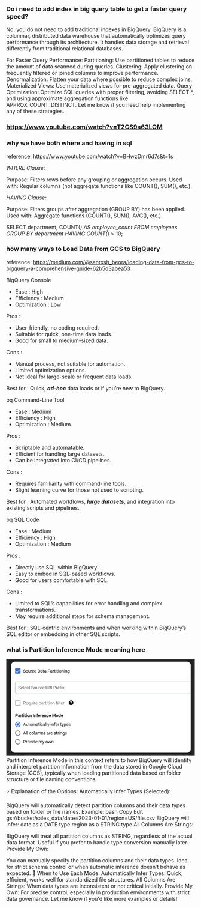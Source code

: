 ### Do i need to add index in big query table to get a faster query speed?

No, you do not need to add traditional indexes in BigQuery. BigQuery is a columnar, distributed data warehouse that automatically optimizes query performance through its architecture. It handles data storage and retrieval differently from traditional relational databases.

For Faster Query Performance:
Partitioning: Use partitioned tables to reduce the amount of data scanned during queries.
Clustering: Apply clustering on frequently filtered or joined columns to improve performance.
Denormalization: Flatten your data where possible to reduce complex joins.
Materialized Views: Use materialized views for pre-aggregated data.
Query Optimization: Optimize SQL queries with proper filtering, avoiding SELECT *, and using approximate aggregation functions like APPROX_COUNT_DISTINCT.
Let me know if you need help implementing any of these strategies.


### https://www.youtube.com/watch?v=T2CS9a63LOM

### why we have both where and having in sql
reference: https://www.youtube.com/watch?v=BHwzDmr6d7s&t=1s

*WHERE Clause:*

Purpose: Filters rows before any grouping or aggregation occurs.
Used with: Regular columns (not aggregate functions like COUNT(), SUM(), etc.).

*HAVING Clause:*

Purpose: Filters groups after aggregation (GROUP BY) has been applied.
Used with: Aggregate functions (COUNT(), SUM(), AVG(), etc.).

SELECT department, COUNT(*) AS employee_count
FROM employees
GROUP BY department
HAVING COUNT(*) > 10;


### how many ways to Load Data from GCS to BigQuery
reference: https://medium.com/@santosh_beora/loading-data-from-gcs-to-bigquery-a-comprehensive-guide-62b5d3abea53

BigQuery Console
- Ease : High
- Efficiency : Medium
- Optimization : Low

Pros :
- User-friendly, no coding required.
- Suitable for quick, one-time data loads.
- Good for small to medium-sized data.

Cons :
- Manual process, not suitable for automation.
- Limited optimization options.
- Not ideal for large-scale or frequent data loads.

Best for : Quick, ***ad-hoc*** data loads or if you’re new to BigQuery.

bq Command-Line Tool
- Ease : Medium
- Efficiency : High
- Optimization : Medium

Pros :
- Scriptable and automatable.
- Efficient for handling large datasets.
- Can be integrated into CI/CD pipelines.

Cons :
- Requires familiarity with command-line tools.
- Slight learning curve for those not used to scripting.

Best for : Automated workflows, ***large datasets***, and integration into existing scripts and pipelines.

bq SQL Code
- Ease : Medium
- Efficiency : High
- Optimization : Medium

Pros :
- Directly use SQL within BigQuery.
- Easy to embed in SQL-based workflows.
- Good for users comfortable with SQL.

Cons :
- Limited to SQL’s capabilities for error handling and complex transformations.
- May require additional steps for schema management.

Best for : SQL-centric environments and when working within BigQuery’s SQL editor or embedding in other SQL scripts.

### what is Partition Inference Mode meaning here
![alt text](image.png)
Partition Inference Mode in this context refers to how BigQuery will identify and interpret partition information from the data stored in Google Cloud Storage (GCS), typically when loading partitioned data based on folder structure or file naming conventions.

⚡ Explanation of the Options:
Automatically Infer Types (Selected):

BigQuery will automatically detect partition columns and their data types based on folder or file names.
Example:
bash
Copy
Edit
gs://bucket/sales_data/date=2023-01-01/region=US/file.csv
BigQuery will infer:
date as a DATE type
region as a STRING type
All Columns Are Strings:

BigQuery will treat all partition columns as STRING, regardless of the actual data format.
Useful if you prefer to handle type conversion manually later.
Provide My Own:

You can manually specify the partition columns and their data types.
Ideal for strict schema control or when automatic inference doesn’t behave as expected.
🚀 When to Use Each Mode:
Automatically Infer Types: Quick, efficient, works well for standardized file structures.
All Columns Are Strings: When data types are inconsistent or not critical initially.
Provide My Own: For precise control, especially in production environments with strict data governance.
Let me know if you'd like more examples or details!